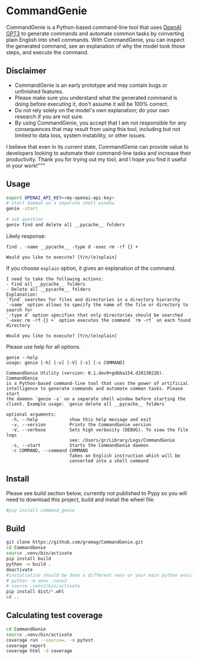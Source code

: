 # CommandGenie

CommandGenie is a Python-based command-line tool that uses [OpenAI GPT3](https://openai.com/api/) to generate commands and automate common tasks by converting plain English into shell commands. With CommandGenie, you can inspect the generated command, see an explanation of why the model took those steps, and execute the command.

## Disclaimer

- CommandGenie is an early prototype and may contain bugs or unfinished features.
- Please make sure you understand what the generated command is doing before executing it, don't assume it will be 100% correct.
- Do not rely solely on the model's own explanation; do your own research if you are not sure.
- By using CommandGenie, you accept that I am not responsible for any consequences that may result from using this tool, including but not limited to data loss, system instability, or other issues.

I believe that even in its current state, CommandGenie can provide value to developers looking to automate their command-line tasks and increase their productivity. Thank you for trying out my tool, and I hope you find it useful in your work!"""





## Usage

```bash
export OPENAI_API_KEY=<my-openai-api-key>
# start daemon on a separate shell window
genie -start
```

```bash
# ask question
genie find and delete all __pycache__ folders
```

Likely response:
```text
find . -name __pycache__ -type d -exec rm -rf {} +

Would you like to execute? [Y/n/(e)xplain]
```

If you choose `explain` option, it gives an explanation of the command.

```text
I need to take the following actions:
- Find all __pycache__ folders
- Delete all __pycache__ folders
Explanation:
`find` searches for files and directories in a directory hierarchy
`-name` option allows to specify the name of the file or directory to search for
`-type d` option specifies that only directories should be searched
`-exec rm -rf {} +` option executes the command `rm -rf` on each found directory

Would you like to execute? [Y/n/(e)xplain]
```

Please use help for all options.


```text
genie --help
usage: genie [-h] [-v] [-V] [-s] [-c COMMAND]

CommandGenie Utility (version: 0.1.dev9+gdbba154.d20230226). CommandGenie
is a Python-based command-line tool that uses the power of artificial
intelligence to generate commands and automate common tasks. Please start
the daemon `genie -s` on a separate shell window before starting the
client. Example usage: `genie delete all __pycache__ folders`

optional arguments:
  -h, --help            show this help message and exit
  -v, --version         Prints the CommandGenie version
  -V, --verbose         Sets high verbosity (DEBUG). To view the file logs
                        see: /Users/gr/Library/Logs/CommandGenie
  -s, --start           Starts the CommandGenie daemon
  -c COMMAND, --command COMMAND
                        Takes an English instruction which will be
                        converted into a shell command
```

## Install

Please see build section below, currently not published to Pypy so you will need to download this project, build and install the wheel file.
```bash
#pip install command_genie
```

## Build
```bash
git clone https://github.com/gromag/CommandGenie.git
cd CommandGenie
source .venv/bin/activate
pip install build
python -m build .
deactivate
#installation should be done a different venv or your main python environment
# python -m venv .venv2 
# source .venv2/bin/activate
pip install dist/*.whl
cd ..

```

## Calculating test coverage

```bash
cd CommandGenie
source .venv/bin/activate
coverage run --source=. -m pytest 
coverage report
coverage html -d coverage 
```